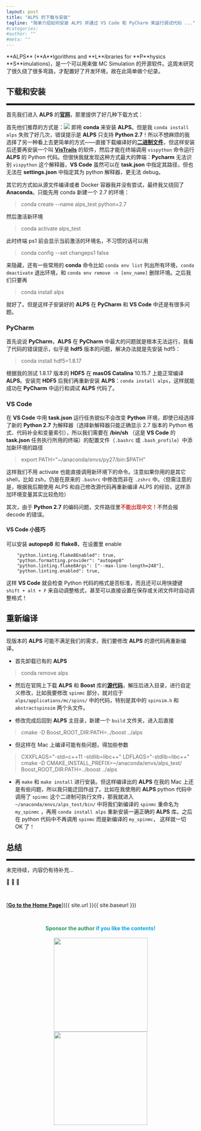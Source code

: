 ```yaml
---
layout: post
title: "ALPS 的下载与安装"
tagline: "简单介绍如何安装 ALPS 并通过 VS Code 和 PyCharm 来运行调试代码 ..."
#categories: 
#author: ""
#meta: ""
---
```

<!-- Ph.D. 的第一年因为这次的新冠疫情和最近的中美关系，只能转为了 online 形式。和第一个 Rotation 的导师 Oleg 聊了几次后，他让我去学习 --> **ALPS** (**A**lgorithms and **L**ibraries for **P**hysics **S**imulations)，是一个可以用来做 MC Simulation 的开源软件。这周末研究了很久绕了很多弯路，才配置好了开发环境，故在此简单做个纪录。

## **下载和安装**

<hr style="height:5px;" />

首先我们进入 **ALPS** 的[**官网**](http://alps.comp-phys.org)，那里提供了好几种下载方式：

首先他们推荐的方式是：[![](https://img.shields.io/badge/Install%20with-conda-green.svg)](http://alps.comp-phys.org/mediawiki/index.php/Installing_via_Conda_installer) 即用 **conda** 来安装 **ALPS**。但是我 `conda install alps` 失败了好几次，错误提示是 **ALPS** 只支持 **Python 2.7**！所以不想麻烦的我选择了另一种看上去更简单的方式——直接下载编译好的[**二进制文件**](http://alps.comp-phys.org/mediawiki/index.php/Installing_the_binary_releases)，但这样安装后还要再安装一个叫 [**VisTrails**](http://www.vistrails.org) 的软件，然后才能在终端调用 `vispython` 命令运行 **ALPS** 的 Python 代码。但很快我就发现这种方式最大的弊端：**Pycharm** 无法识别 `vispython` 这个解释器，**VS Code** 虽然可以在 **task.json** 中指定其路径，但也无法在 **settings.json** 中指定其为 python 解释器，更无法 debug。

其它的方式如从源文件编译或者 Docker 容器我并没有尝试，最终我又绕回了 **Anaconda**。只能先用 conda 新建一个 2.7 的环境：
>conda create --name alps_test python=2.7

然后激活新环境
>conda activate alps_test

此时终端 ps1 前会显示当前激活的环境名，不习惯的话可以用
>conda config --set changeps1 false

来隐藏，还有一些常用的 **conda** 命令比如 `conda env list` 列出所有环境，`conda deactivate` 退出环境，和 `conda env remove -n [env_name]` 删除环境。之后我们只要再
>conda install alps

就好了。但是这样子安装好的 **ALPS** 在 **PyCharm** 和 **VS Code** 中还是有很多问题。

### **PyCharm**

首先说说 **PyCharm**，**ALPS** 在 **PyCharm** 中最大的问题就是根本无法运行，我看了代码的错误提示，似乎是 **hdf5** 版本的问题，解决办法就是先安装 hdf5：
>conda install hdf5=1.8.17

根据我的测试 1.8.17 版本的 **HDF5** 在 **masOS Catalina** 10.15.7 上能正常编译 **ALPS**。安装完 **HDF5** 后我们再重新安装 **ALPS**：`conda install alps`，这样就能成功在 **PyCharm** 中运行和调试 **ALPS** 代码了。

### **VS Code**
在 **VS Code** 中用 **task.json** 运行任务貌似不会改变 **Python** 环境，即使已经选择了新的 **Python 2.7** 为解释器（选择新解释器只能正确显示 2.7 版本的 Python 格式、代码补全和变量索引），所以我们需要在 **/bin/sh** （这是 **VS Code** 的 **task.json** 任务执行所用的终端）的配置文件（`.bashrc` 或 `.bash_profile`）中添加新环境的路径
>export PATH="~/anaconda/envs/py27/bin:$PATH"

这样我们不用 activate 也能直接调用新环境下的命令。注意如果你用的是其它 shell，比如 zsh，仍是在原来的 `.bashrc` 中修改而非在 `.zshrc` 中。（但需注意的是，根据我后期使用 ALPS 和自己修改源代码再重新编译 ALPS 的经验，这样添加环境变量其实比较危险）

其次，由于 **Python 2.7** 的编码问题，文件路径里<font color="#CC3333"><b>不能出现中文！</b></font>不然会报 decode 的错误。

#### **VS Code 小技巧**

可以安装 **autopep8** 和 **flake8**，在设置里 enable
```
    "python.linting.flake8Enabled": true,
    "python.formatting.provider": "autopep8"
    "python.linting.flake8Args": ["--max-line-length=248"],
    "python.linting.enabled": true,
```
这样 **VS Code** 就会检查 Python 代码的格式是否标准，而且还可以用快捷键 `shift + alt + F` 来自动调整格式，甚至可以直接设置在保存或关闭文件时自动调整格式！

## **重新编译**

<hr style="height:5px;" />

现版本的 **ALPS** 可能不满足我们的需求，我们要修改 **ALPS** 的源代码再重新编译。

* 首先卸载已有的 **ALPS**
>conda remove alps

* 然后在官网上下载 **ALPS** 和 **Boost** 库的[**源代码**](http://alps.comp-phys.org/static/software/releases/alps-2.3.0-src-with-boost.tar.gz)，解压后进入目录，进行自定义修改，比如我要修改 `spinmc` 部分，就对应于 `alps/applications/mc/spins/` 中的代码，特别是其中的 `spinsim.h` 和 `abstractspinsim` 两个头文件。

* 修改完成后回到 **ALPS** 主目录，新建一个 `build` 文件夹，进入后直接
>cmake -D Boost_ROOT_DIR:PATH=../boost ../alps

* 但这样在 Mac 上编译可能有些问题，得加些参数
>CXXFLAGS="-std=c++11 -stdlib=libc++" LDFLAGS="-stdlib=libc++" cmake -D CMAKE_INSTALL_PREFIX=~/anaconda/envs/alps_test/ Boost_ROOT_DIR:PATH=../boost ../alps

* 再 `make` 和 `make install` 进行安装。但这样编译出的 **ALPS** 在我的 Mac 上还是有些问题，所以我只能迂回作战了。比如在我使用的 **ALPS** python 代码中调用了 `spinmc` 这个二进制可执行文件，那我就进入 `~/anaconda/envs/alps_test/bin/` 中将我们新编译的 `spinmc` 重命名为 `my_spinmc` ，再用 `conda install alps` 重新安装一遍正确的 **ALPS** 库。之后在 python 代码中不再调用 `spinmc` 而是新编译的 `my_spinmc`， 这样就一切 OK 了！ 

## **总结**

<hr style="height:5px;" />

未完待续，内容仍有待补充...


 🎉 🎉 🎉

&ensp;

[<b><u>Go to the Home Page</u></b>]({{ site.url }}{{ site.baseurl }})

&ensp;

<center class="half">
<font color="#26975b"><b>Sponsor the author </b></font><font color="#08a2e4"><b>if you like the contents!</b></font><br/><br/>
</center>

<center class="half">
    <img src="https://nono721-1300921342.cos.ap-shanghai.myqcloud.com/WechatPay.png" width="251" style="margin-right:10px;margin-left:10px"/><img src="https://nono721-1300921342.cos.ap-shanghai.myqcloud.com/AliPay.png" width="250" style="margin-right:10px;margin-left:10px"/>
</center>

&ensp;













